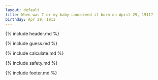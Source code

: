 ```yaml
---
layout: default
title: When was I or my baby conceived if born on April 29, 1911?
birthday: Apr 29, 1911
---
```


{% include header.md %}

{% include guess.md %}

{% include calculate.md %}

{% include safety.md %}

{% include footer.md %}



